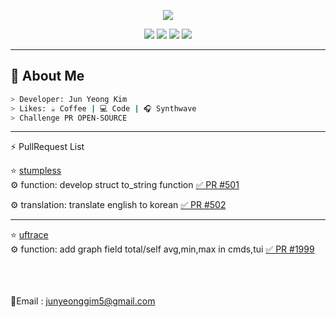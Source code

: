 <p align="center">
  <img src="https://github-readme-stats.vercel.app/api?username=junyeong0619&show_icons=true&theme=green" />
</p>
<p align="center">
  <img src="https://img.shields.io/badge/Spring-6DB33F?style=for-the-badge&logo=spring&logoColor=white"/>
  <img src="https://img.shields.io/badge/Java-ED8B00?style=for-the-badge&logo=java&logoColor=white"/>
  <img src="https://img.shields.io/badge/C-00599C?style=for-the-badge&logo=c&logoColor=white"/>
  <img src="https://img.shields.io/badge/C++-00599C?style=for-the-badge&logo=C%2B%2B&logoColor=white">

</p>

---

## 🧠 About Me

```bash
> Developer: Jun Yeong Kim
> Likes: ☕ Coffee | 💻 Code | 🎧 Synthwave
> Challenge PR OPEN-SOURCE 
```
<hr>
⚡ PullRequest List

 ⭐ [stumpless](https://github.com/goatshriek/stumpless)<br>
   ⚙ function: develop struct to_string function [✅ PR #501](https://github.com/goatshriek/stumpless/pull/501)

   ⚙ translation: translate english to korean [✅ PR #502](https://github.com/goatshriek/stumpless/pull/502)
   <hr>
   
  ⭐ [uftrace](https://github.com/namhyung/uftrace) <br>
    ⚙ function: add graph field total/self avg,min,max in cmds,tui [✅ PR #1999](https://github.com/namhyung/uftrace/pull/1999)






<br><br>    
📧Email : junyeonggim5@gmail.com

